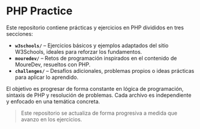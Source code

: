 # PHP Practice

Este repositorio contiene prácticas y ejercicios en PHP divididos en tres secciones:

- **`w3schools/`** – Ejercicios básicos y ejemplos adaptados del sitio W3Schools, ideales para reforzar los fundamentos.
- **`mouredev/`** – Retos de programación inspirados en el contenido de MoureDev, resueltos con PHP.
- **`challenges/`** – Desafíos adicionales, problemas propios o ideas prácticas para aplicar lo aprendido.

El objetivo es progresar de forma constante en lógica de programación, sintaxis de PHP y resolución de problemas. Cada archivo es independiente y enfocado en una temática concreta.

> Este repositorio se actualiza de forma progresiva a medida que avanzo en los ejercicios.
